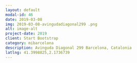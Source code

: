 ```yaml
---
layout: default
modal-id: 46
date: 2019-03-08
img: 2019-03-08-avingudadiagonal299 .png
alt: image-alt
project-date: 2019
client: Start Bootstrap
category: mibarcelona
description: Avinguda Diagonal 299 Barcelona, Catalonia
latlng: 41.3998825,2.1736739
---
```

